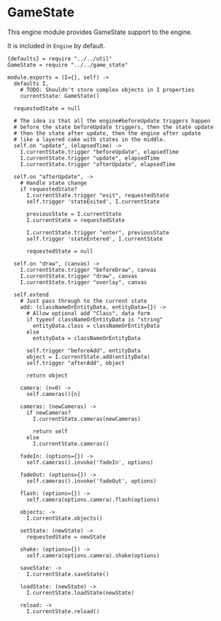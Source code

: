 GameState
=========

This engine module provides GameState support to the engine.

It is included in `Engine` by default.

    {defaults} = require "../../util"
    GameState = require "../../game_state"

    module.exports = (I={}, self) ->
      defaults I,
        # TODO: Shouldn't store complex objects in I properties
        currentState: GameState()

      requestedState = null

      # The idea is that all the engine#beforeUpdate triggers happen
      # before the state beforeUpdate triggers, then the state update
      # then the state after update, then the engine after update
      # like a layered cake with states in the middle.
      self.on "update", (elapsedTime) ->
        I.currentState.trigger "beforeUpdate", elapsedTime
        I.currentState.trigger "update", elapsedTime
        I.currentState.trigger "afterUpdate", elapsedTime

      self.on "afterUpdate", ->
        # Handle state change
        if requestedState?
          I.currentState.trigger "exit", requestedState
          self.trigger 'stateExited', I.currentState

          previousState = I.currentState
          I.currentState = requestedState

          I.currentState.trigger "enter", previousState
          self.trigger 'stateEntered', I.currentState

          requestedState = null

      self.on "draw", (canvas) ->
        I.currentState.trigger "beforeDraw", canvas
        I.currentState.trigger "draw", canvas
        I.currentState.trigger "overlay", canvas

      self.extend
        # Just pass through to the current state
        add: (classNameOrEntityData, entityData={}) ->
          # Allow optional add "Class", data form
          if typeof classNameOrEntityData is "string"
            entityData.class = classNameOrEntityData
          else
            entityData = classNameOrEntityData

          self.trigger "beforeAdd", entityData
          object = I.currentState.add(entityData)
          self.trigger "afterAdd", object

          return object

        camera: (n=0) ->
          self.cameras()[n]

        cameras: (newCameras) ->
          if newCameras?
            I.currentState.cameras(newCameras)

            return self
          else
            I.currentState.cameras()

        fadeIn: (options={}) ->
          self.cameras().invoke('fadeIn', options)

        fadeOut: (options={}) ->
          self.cameras().invoke('fadeOut', options)

        flash: (options={}) ->
          self.camera(options.camera).flash(options)

        objects: ->
          I.currentState.objects()

        setState: (newState) ->
          requestedState = newState

        shake: (options={}) ->
          self.camera(options.camera).shake(options)

        saveState: ->
          I.currentState.saveState()

        loadState: (newState) ->
          I.currentState.loadState(newState)

        reload: ->
          I.currentState.reload()
